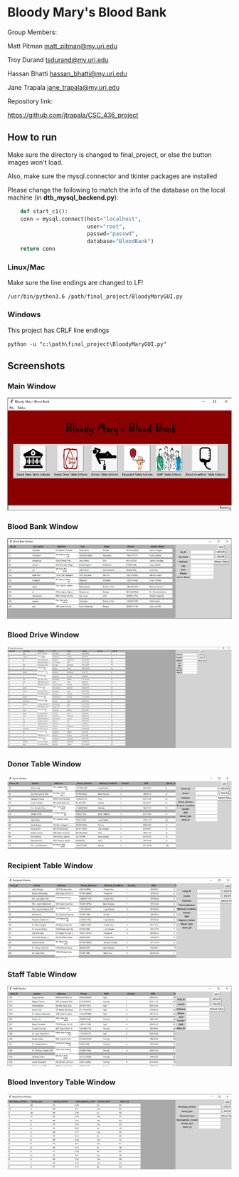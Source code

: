 # Bloody Mary's Blood Bank

Group Members:

Matt Pitman matt_pitman@my.uri.edu

Troy Durand tsdurand@my.uri.edu

Hassan Bhatti hassan_bhatti@my.uri.edu

Jane Trapala jane_trapala@my.uri.edu

Repository link:

https://github.com/jtrapala/CSC_436_project

## How to run

Make sure the directory is changed to final_project, or else the button images won't load.

Also, make sure the mysql.connector and tkinter packages are installed

Please change the following to match the info of the database on the local machine (in **dtb_mysql_backend.py**):

```py
    def start_c1():
    conn = mysql.connect(host="localhost",
                         user="root",
                         passwd="passwd",
                         database="BloodBank")
    return conn
```

### Linux/Mac

Make sure the line endings are changed to LF!

    /usr/bin/python3.6 /path/final_project/BloodyMaryGUI.py

### Windows

This project has CRLF line endings

```
python -u "c:\path\final_project\BloodyMaryGUI.py"
```

## Screenshots

### Main Window

![alt text](screenshots/main.png "Main Window")

### Blood Bank Window

![alt text](screenshots/win1.png "Blood Bank Window")

### Blood Drive Window

![alt text](screenshots/win2.png "Blood Drive Window")

### Donor Table Window

![alt text](screenshots/win3.png "Main Window")

### Recipient Table Window

![alt text](screenshots/win4.png "Recipient Table Window")

### Staff Table Window

![alt text](screenshots/win5.png "Staff Table Window")

### Blood Inventory Table Window

![alt text](screenshots/win6.png "Blood Inventory Table Window")
